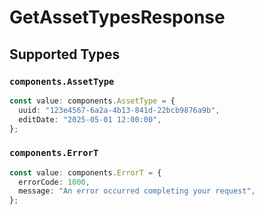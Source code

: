 # GetAssetTypesResponse


## Supported Types

### `components.AssetType`

```typescript
const value: components.AssetType = {
  uuid: "123e4567-6a2a-4b13-841d-22bcb9876a9b",
  editDate: "2025-05-01 12:00:00",
};
```

### `components.ErrorT`

```typescript
const value: components.ErrorT = {
  errorCode: 1000,
  message: "An error occurred completing your request",
};
```

